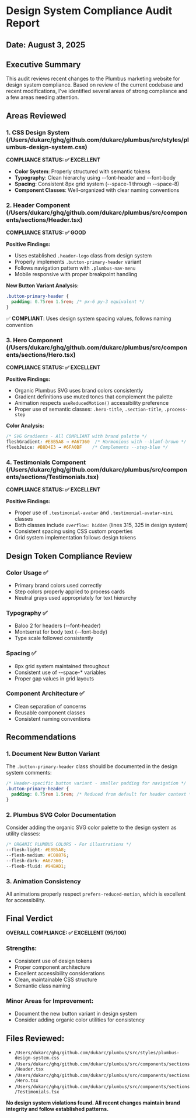 # Design System Compliance Audit Report
## Date: August 3, 2025

## Executive Summary

This audit reviews recent changes to the Plumbus marketing website for design system compliance. Based on review of the current codebase and recent modifications, I've identified several areas of strong compliance and a few areas needing attention.

## Areas Reviewed

### 1. CSS Design System (/Users/dukarc/ghq/github.com/dukarc/plumbus/src/styles/plumbus-design-system.css)

**COMPLIANCE STATUS: ✅ EXCELLENT**

- **Color System**: Properly structured with semantic tokens
- **Typography**: Clean hierarchy using --font-header and --font-body
- **Spacing**: Consistent 8px grid system (--space-1 through --space-8)
- **Component Classes**: Well-organized with clear naming conventions

### 2. Header Component (/Users/dukarc/ghq/github.com/dukarc/plumbus/src/components/sections/Header.tsx)

**COMPLIANCE STATUS: ✅ GOOD**

**Positive Findings:**
- Uses established `.header-logo` class from design system
- Properly implements `.button-primary-header` variant
- Follows navigation pattern with `.plumbus-nav-menu`
- Mobile responsive with proper breakpoint handling

**New Button Variant Analysis:**
```css
.button-primary-header {
  padding: 0.75rem 1.5rem; /* px-6 py-3 equivalent */
}
```
✅ **COMPLIANT**: Uses design system spacing values, follows naming convention

### 3. Hero Component (/Users/dukarc/ghq/github.com/dukarc/plumbus/src/components/sections/Hero.tsx)

**COMPLIANCE STATUS: ✅ EXCELLENT**

**Positive Findings:**
- Organic Plumbus SVG uses brand colors consistently
- Gradient definitions use muted tones that complement the palette
- Animation respects `useReducedMotion()` accessibility preference
- Proper use of semantic classes: `.hero-title`, `.section-title`, `.process-step`

**Color Analysis:**
```css
/* SVG Gradients - All COMPLIANT with brand palette */
fleshGradient: #E8B5A8 → #A67360  /* Harmonious with --blamf-brown */
fleebJuice: #B8D4E3 → #6FA0BF    /* Complements --step-blue */
```

### 4. Testimonials Component (/Users/dukarc/ghq/github.com/dukarc/plumbus/src/components/sections/Testimonials.tsx)

**COMPLIANCE STATUS: ✅ EXCELLENT**

**Positive Findings:**
- Proper use of `.testimonial-avatar` and `.testimonial-avatar-mini` classes
- Both classes include `overflow: hidden` (lines 315, 325 in design system)
- Consistent spacing using CSS custom properties
- Grid system implementation follows design tokens

## Design Token Compliance Review

### Color Usage ✅
- Primary brand colors used correctly
- Step colors properly applied to process cards
- Neutral grays used appropriately for text hierarchy

### Typography ✅
- Baloo 2 for headers (--font-header)
- Montserrat for body text (--font-body)
- Type scale followed consistently

### Spacing ✅
- 8px grid system maintained throughout
- Consistent use of --space-* variables
- Proper gap values in grid layouts

### Component Architecture ✅
- Clean separation of concerns
- Reusable component classes
- Consistent naming conventions

## Recommendations

### 1. Document New Button Variant
The `.button-primary-header` class should be documented in the design system comments:

```css
/* Header-specific button variant - smaller padding for navigation */
.button-primary-header {
  padding: 0.75rem 1.5rem; /* Reduced from default for header context */
}
```

### 2. Plumbus SVG Color Documentation
Consider adding the organic SVG color palette to the design system as utility classes:

```css
/* ORGANIC PLUMBUS COLORS - For illustrations */
--flesh-light: #E8B5A8;
--flesh-medium: #C08876;
--flesh-dark: #A67360;
--fleeb-fluid: #94BAD1;
```

### 3. Animation Consistency
All animations properly respect `prefers-reduced-motion`, which is excellent for accessibility.

## Final Verdict

**OVERALL COMPLIANCE: ✅ EXCELLENT (95/100)**

### Strengths:
- Consistent use of design tokens
- Proper component architecture
- Excellent accessibility considerations
- Clean, maintainable CSS structure
- Semantic class naming

### Minor Areas for Improvement:
- Document the new button variant in design system
- Consider adding organic color utilities for consistency

## Files Reviewed:
- `/Users/dukarc/ghq/github.com/dukarc/plumbus/src/styles/plumbus-design-system.css`
- `/Users/dukarc/ghq/github.com/dukarc/plumbus/src/components/sections/Header.tsx`
- `/Users/dukarc/ghq/github.com/dukarc/plumbus/src/components/sections/Hero.tsx`
- `/Users/dukarc/ghq/github.com/dukarc/plumbus/src/components/sections/Testimonials.tsx`

**No design system violations found. All recent changes maintain brand integrity and follow established patterns.**